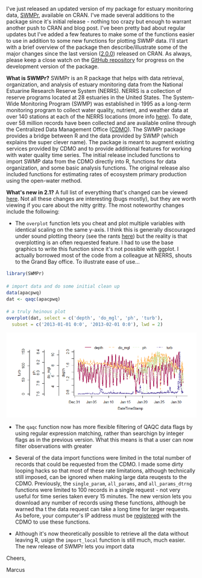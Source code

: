 
I've just released an updated version of my package for estuary monitoring data, [SWMPr](https://cran.r-project.org/web/packages/SWMPr/index.html), available on CRAN. I've made several additions to the package since it's initial release - nothing too crazy but enough to warrant another push to CRAN and blog post.  I've been pretty bad about regular updates but I've added a few features to make some of the functions easier to use in addition to some new functions for plotting SWMP data.  I'll start with a brief overview of the package then describe/illustrate some of the major changes since the last version ([2.0.0](https://cran.r-project.org/src/contrib/Archive/SWMPr/)) released on CRAN.  As always, please keep a close watch on the [GitHub repository](https://github.com/fawda123/SWMPr) for progress on the development version of the package.    

<b>What is SWMPr?</b> SWMPr is an R package that helps with data retrieval, organization, and analysis  of estuary monitoring data from the National Estuarine Research Reserve System (NERRS).  NERRS is a collection of reserve programs located at 28 estuaries in the United States.  The System-Wide Monitoring Program (SWMP) was established in 1995 as a long-term monitoring program to collect water quality, nutrient, and weather data at over 140 stations at each of the NERRS locations (more info [here](http://www.nerrs.noaa.gov/Default.aspx)). To date, over 58 million records have been collected and are available online through the Centralized Data Management Office ([CDMO](http://cdmo.baruch.sc.edu/)).  The SWMPr package provides a bridge between R and the data provided by SWMP (which explains the super clever name).  The package is meant to augment existing services provided by CDMO and to provide additional features for working with water quality time series.  The initial release included functions to import SWMP data from the CDMO directly into R, functions for data organization, and some basic analysis functions.  The original release also included functions for estimating rates of ecosystem primary production using the open-water method.  

<b>What's new in 2.1?</b> A full list of everything that's changed can be viewed [here](https://github.com/fawda123/SWMPr/blob/master/NEWS.md).  Not all these changes are interesting (bugs mostly), but they are worth viewing if you care about the nitty gritty.  The most noteworthy changes include the following:

* The `overplot` function lets you cheat and plot multiple variables with identical scaling on the same y-axis.  I think this is generally discouraged under sound plotting theory (see the rants [here](http://stackoverflow.com/questions/3099219/how-to-use-ggplot2-make-plot-with-2-y-axes-one-y-axis-on-the-left-and-another)) but the reality is that overplotting is an often requested feature.  I had to use the base graphics to write this function since it's not possible with ggplot.  I actually borrowed most of the code from a colleague at NERRS, shouts to the Grand Bay office.  To illustrate ease of use...


```r
library(SWMPr)

# import data and do some initial clean up
data(apacpwq)
dat <- qaqc(apacpwq)

# a truly heinous plot
overplot(dat, select = c('depth', 'do_mgl', 'ph', 'turb'),
  subset = c('2013-01-01 0:0', '2013-02-01 0:0'), lwd = 2)
```

![](blog28_files/figure-html/unnamed-chunk-1-1.png) 

* The `qaqc` function now has more flexible filtering of QAQC data flags by using regular expression matching, rather than searchign by integer flags as in the previous version.  What this means is that a user can now filter observations with greater 

* Several of the data import functions were limited in the total number of records that could be requested from the CDMO.  I made some dirty looping hacks so that most of these rate limitations, although technically still imposed, can be ignored when making large data reuqests to the CDMO.  Previously, the `single_param`, `all_params`, and `all_params_dtrng` functions were limited to 100 records in a single request - not very useful for time series taken every 15 minutes.  The new version lets you download any number of records using these functions, although be warned tha t the data request can take a long time for larger requests.  As before, your computer's IP address must be [registered](http://cdmo.baruch.sc.edu/webservices.cfm) with the CDMO to use these functions.

* Although it's now theoretically possible to retrieve all the data without leaving R, usign the `import_local` function is still much, much easier.  The new release of SWMPr lets you import data  

Cheers, 

Marcus
